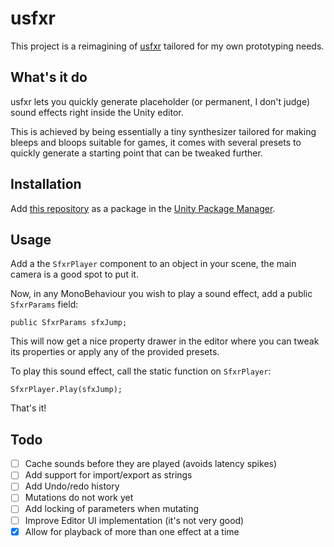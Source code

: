 ﻿# usfxr

This project is a reimagining of [usfxr](https://github.com/zeh/usfxr) tailored for my own prototyping needs. 

What's it do
------------

usfxr lets you quickly generate placeholder (or permanent, I don't judge) sound effects right inside the Unity editor.    

This is achieved by being essentially a tiny synthesizer tailored for making bleeps and bloops suitable for games, it comes with several presets to quickly generate a starting point that can be tweaked further. 


Installation
------------
 Add [this repository](https://github.com/grapefrukt/usfxr.git) as a package in the [Unity Package Manager](https://docs.unity3d.com/2019.3/Documentation/Manual/upm-ui-giturl.html). 
 
 Usage
 ------------
 Add a the `SfxrPlayer` component to an object in your scene, the main camera is a good spot to put it. 
 
 Now, in any MonoBehaviour you wish to play a sound effect, add a public `SfxrParams` field:
    
	public SfxrParams sfxJump;

This will now get a nice property drawer in the editor where you can tweak its properties or apply any of the provided presets. 

To play this sound effect, call the static function on `SfxrPlayer`:

    SfxrPlayer.Play(sfxJump);
    
That's it!

 Todo
 ------------
 - [ ] Cache sounds before they are played (avoids latency spikes)
 - [ ] Add support for import/export as strings
 - [ ] Add Undo/redo history
 - [ ] Mutations do not work yet
 - [ ] Add locking of parameters when mutating
 - [ ] Improve Editor UI implementation (it's not very good)
 - [x] Allow for playback of more than one effect at a time
